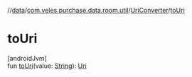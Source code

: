 //[data](../../../index.md)/[com.veles.purchase.data.room.util](../index.md)/[UriConverter](index.md)/[toUri](to-uri.md)

# toUri

[androidJvm]\
fun [toUri](to-uri.md)(value: [String](https://kotlinlang.org/api/latest/jvm/stdlib/kotlin/-string/index.html)): [Uri](https://developer.android.com/reference/kotlin/android/net/Uri.html)
